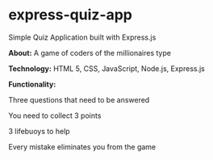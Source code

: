 # express-quiz-app
Simple Quiz Application built with Express.js

**About:** 
A game of coders of the millionaires type 

**Technology:**
HTML 5, CSS, JavaScript, Node.js, Express.js

**Functionality:**

 Three questions that need to be answered
 
 You need to collect 3 points 
 
 3 lifebuoys to help
 
 Every mistake eliminates you from the game

